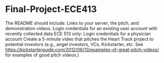 # Final-Project-ECE413
The README should include:
Links to your server, the pitch, and demonstration videos.
Login credentials for an existing user account with recently collected data
ECE 513 only: Login credentials for a physician account
Create a 5-minute video that pitches the Heart Track project to potential investors (e.g., angel investors, VCs, Kickstarter, etc. See https://kickstarterguide.com/2012/06/13/examples-of-great-pitch-videos/ for examples of good pitch videos.)
